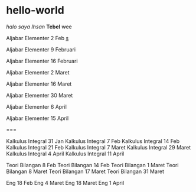 # hello-world
*halo saya Ihsan*
**Tebel**
~~wee~~

Aljabar Elementer 2 Feb   [s](www.example.com)

Aljabar Elementer 9 Februari

Aljabar Elementer 16 Februari

Aljabar Elementer 2 Maret

Aljabar Elementer 16 Maret

Aljabar Elementer 30 Maret

Aljabar Elementer 6 April

Aljabar Elementer 15 April

===

Kalkulus Integral 31 Jan
Kalkulus Integral 7 Feb
Kalkulus Integral 14 Feb
Kalkulus Integral 21 Feb 
Kalkulus Integral 7 Maret
Kalkulus Integral 29 Maret
Kalkulus Integral 4 April
Kalkulus Integral 11 April

Teori Bilangan 8 Feb
Teori Bilangan 14 Feb
Teori Bilangan 1 Maret
Teori Bilangan 8 Maret
Teori Bilangan 17 Maret
Teori Bilangan 31 Maret

Eng 18 Feb
Eng 4 Maret
Eng 18 Maret
Eng 1 April
